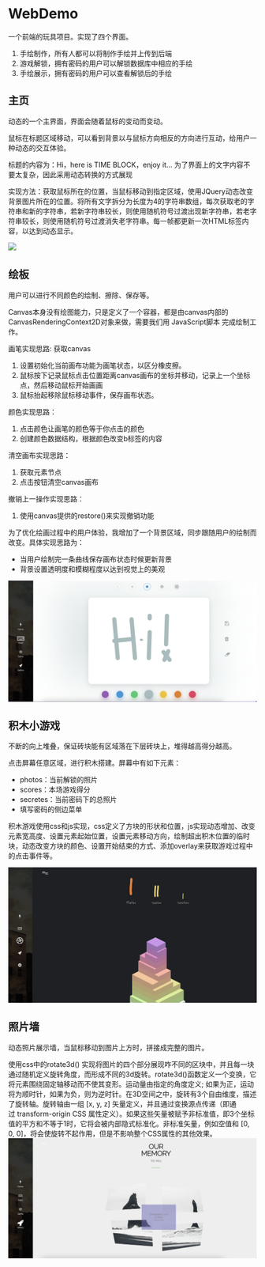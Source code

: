 # WebDemo

一个前端的玩具项目。实现了四个界面。
1. 手绘制作，所有人都可以将制作手绘并上传到后端
2. 游戏解锁，拥有密码的用户可以解锁数据库中相应的手绘
3. 手绘展示，拥有密码的用户可以查看解锁后的手绘

## 主页
动态的一个主界面，界面会随着鼠标的变动而变动。

鼠标在标题区域移动，可以看到背景以与鼠标方向相反的方向进行互动，给用户一种动态的交互体验。

标题的内容为：Hi，here is TIME BLOCK，enjoy it…
为了界面上的文字内容不要太复杂，因此采用动态转换的方式展现

实现方法：获取鼠标所在的位置，当鼠标移动到指定区域，使用JQuery动态改变背景图片所在的位置。将所有文字拆分为长度为4的字符串数组，每次获取老的字符串和新的字符串，若新字符串较长，则使用随机符号过渡出现新字符串，若老字符串较长，则使用随机符号过渡消失老字符串。每一帧都更新一次HTML标签内容，以达到动态显示。

![](./imgs/1.jpg)


## 绘板
用户可以进行不同颜色的绘制、擦除、保存等。

Canvas本身没有绘图能力，只是定义了一个容器，都是由canvas内部的CanvasRenderingContext2D对象来做，需要我们用 JavaScript脚本 完成绘制工作。

画笔实现思路:
获取canvas
1. 设置初始化当前画布功能为画笔状态，以区分橡皮擦。
2. 鼠标按下记录鼠标点击位置距离canvas画布的坐标并移动，记录上一个坐标点，然后移动鼠标开始画画
3. 鼠标抬起移除鼠标移动事件，保存画布状态。

颜色实现思路：
1. 点击颜色让画笔的颜色等于你点击的颜色
2. 创建颜色数据结构，根据颜色改变b标签的内容

清空画布实现思路：
1. 获取元素节点
2. 点击按钮清空canvas画布

撤销上一操作实现思路：
1. 使用canvas提供的restore()来实现撤销功能

为了优化绘画过程中的用户体验，我增加了一个背景区域，同步跟随用户的绘制而改变。具体实现思路为：
- 当用户绘制完一条曲线保存画布状态时候更新背景
- 背景设置透明度和模糊程度以达到视觉上的美观

![](./imgs/2.jpg)

## 积木小游戏
不断的向上堆叠，保证砖块能有区域落在下层砖块上，堆得越高得分越高。

点击屏幕任意区域，进行积木搭建。屏幕中有如下元素：
- photos：当前解锁的照片
- scores：本场游戏得分
- secretes：当前密码下的总照片
- 填写密码的侧边菜单

积木游戏使用css和js实现，css定义了方块的形状和位置，js实现动态增加、改变元素宽高度、设置元素起始位置，设置元素移动方向，绘制超出积木位置的临时块，动态改变方块的颜色、设置开始结束的方式、添加overlay来获取游戏过程中的点击事件等。

![](./imgs/3.jpg)

## 照片墙
动态照片展示墙，当鼠标移动到图片上方时，拼接成完整的图片。

使用css中的rotate3d() 实现将图片的四个部分展现咋不同的区块中，并且每一块通过随机定义旋转角度，而形成不同的3d旋转。rotate3d()函数定义一个变换，它将元素围绕固定轴移动而不使其变形。运动量由指定的角度定义; 如果为正，运动将为顺时针，如果为负，则为逆时针。在3D空间之中，旋转有3个自由维度，描述了旋转轴。旋转轴由一组 [x, y, z] 矢量定义，并且通过变换源点传递（即通过 transform-origin CSS 属性定义）。如果这些矢量被赋予非标准值，即3个坐标值的平方和不等于1时，它将会被内部隐式标准化。非标准矢量，例如空值和 [0, 0, 0]，将会使旋转不起作用，但是不影响整个CSS属性的其他效果。
![](./imgs/4.jpg)